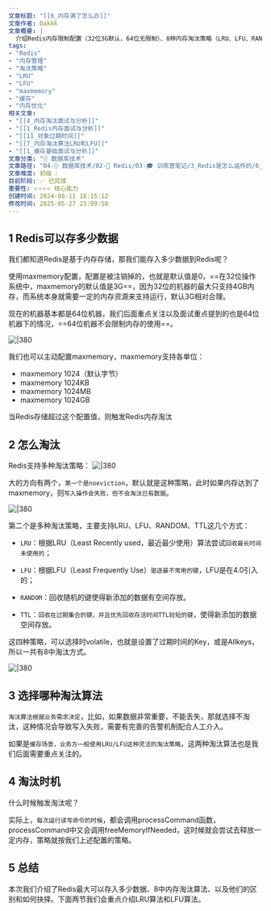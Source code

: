 ```yaml
---
文章标题: "[[6_内存满了怎么办]]" 
文章作者: Dakkk
文章概要: |
  介绍Redis内存限制配置（32位3G默认，64位无限制）、8种内存淘汰策略（LRU、LFU、RANDOM、TTL结合volatile/allkeys）及选择建议，淘汰时机在每次读写命令时触发。
tags:
- "Redis"
- "内存管理"
- "淘汰策略"
- "LRU"
- "LFU"
- "maxmemory"
- "缓存"
- "内存优化"
相关文章:
- "[[4_内存淘汰面试与分析]]"
- "[[1_Redis内存面试与分析]]"
- "[[11_对象过期时间]]"
- "[[7_内存淘汰算法LRU和LFU]]"
- "[[1_缓存基础面试与分析]]"
文章分类: "🗄️ 数据库技术"
文章路径: "04-🗄️ 数据库技术/02-🔴 Redis/03-🎓 训练营笔记/3_Redis是怎么运作的/6_内存满了怎么办.md"
文章难度: 初级 💧
目前阶段: ✅ 已完成
重要性: ⭐⭐⭐⭐ 核心能力
创建时间: 2024-08-11 18:15:12
修改时间: 2025-05-27 23:09:58
---
```


## 1 Redis可以存多少数据

我们都知道Redis是基于内存存储，那我们能存入多少数据到Redis呢？

使用maxmemory配置，配置是被注销掉的，也就是默认值是0，==在32位操作系统中，maxmemory的默认值是3G==，因为32位的机器的最大只支持4GB内存，而系统本身就需要一定的内存资源来支持运行，默认3G相对合理。

现在的机器基本都是64位机器，我们后面重点关注以及面试重点提到的也是64位机器下的情况，==64位机器不会限制内存的使用==。

![|380](https://my-obsidian-image.oss-cn-guangzhou.aliyuncs.com/2024/04/f2db7af0c3ad397e4c76bf99d62b6215.png)

我们也可以主动配置maxmemory，maxmemory支持各单位：
- maxmemory 1024（默认字节）
- maxmemory 1024KB
- maxmemory 1024MB
- maxmemory 1024GB

当Redis存储超过这个配置值，则触发Redis内存淘汰

## 2 怎么淘汰

Redis支持多种淘汰策略：
![|380](https://my-obsidian-image.oss-cn-guangzhou.aliyuncs.com/2024/04/52b6d7eaaf52d220430472854c6ac83c.png)

大的方向有两个，`第一个是noeviction`，默认就是这种策略，此时如果内存达到了maxmemory，则`写入操作会失败，但不会淘汰已有数据`。

![|380](https://my-obsidian-image.oss-cn-guangzhou.aliyuncs.com/2024/04/124ffbf2d469579387430fac7f28977e.png)

第二个是多种淘汰策略，主要支持LRU、LFU、RANDOM、TTL这几个方式：

- `LRU`：根据LRU（Least Recently used，最近最少使用）算法尝试`回收最长时间未使用的`；

- `LFU`：根据LFU（Least Frequently Use）`驱逐最不常用的键`，LFU是在4.0引入的；

- `RANDOM`：回收随机的键使得新添加的数据有空间存放。

- `TTL`：`回收在过期集合的键，并且优先回收存活时间TTL较短的键`，使得新添加的数据空间存放。

这四种策略，可以选择时volatile，也就是设置了过期时间的Key，或是Allkeys，所以一共有8中淘汰方式。

![|380](https://my-obsidian-image.oss-cn-guangzhou.aliyuncs.com/2024/04/0d06859e08de87c9224e351ffb44a546.png)
## 3 选择哪种淘汰算法

`淘汰算法根据业务需求决定`，比如，如果数据非常重要，不能丢失，那就选择不淘汰，这种情况会导致写入失败，需要有完善的告警机制配合人工介入。

如果是`缓存场景，业务方一般使用LRU/LFU这种灵活的淘汰策略`，这两种淘汰算法也是我们后面需要重点关注的。

## 4 淘汰时机

什么时候触发淘汰呢？

实际上，`每次运行读写命令的时候`，都会调用processCommand函数，processCommand中又会调用freeMemoryIfNeeded，这时候就会尝试去释放一定内存，策略就按我们上述配置的策略。

## 5 总结

本次我们介绍了Redis最大可以存入多少数据、8中内存淘汰算法、以及他们的区别和如何抉择。下面两节我们会重点介绍LRU算法和LFU算法。